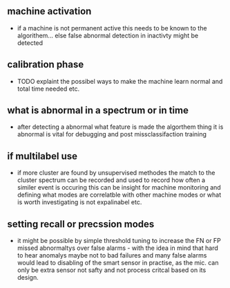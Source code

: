 ## machine activation
- if a machine is not permanent active this needs to be known to the algorithem... else false abnormal detection in inactivty might be detected

## calibration phase
- TODO explaint the possibel ways to make the machine learn normal and total time needed etc.


## what is abnormal in a spectrum or in time
- after detecting a abnormal what feature is made the algorthem thing it is abnormal is vital for debugging and post missclassifaction training

## if multilabel use
- if more cluster are found by unsupervised methodes the match to the cluster spectrum can be recorded and used to record how often a similer event is occuring this can be insight for machine monitoring and defining what modes are correlatble with other machine modes or what is worth investigating is not expalinabel etc.

## setting recall or precssion modes
- it might be possible by simple threshold tuning to increase the FN or FP missed abnormaltys over false alarms - with the idea in mind that hard to hear anomalys maybe not to bad failures
and many false alarms would lead to disabling of the smart sensor in practise, as the mic. can only be extra sensor not safty and not process critcal based on its design.


